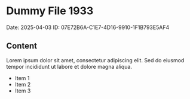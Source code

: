 # Dummy File 1933

Date: 2025-04-03
ID: 07E72B6A-C1E7-4D16-9910-1F1B793E5AF4

## Content

Lorem ipsum dolor sit amet, consectetur adipiscing elit.
Sed do eiusmod tempor incididunt ut labore et dolore magna aliqua.

* Item 1
* Item 2
* Item 3

